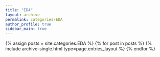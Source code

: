 ```yaml
---
title: "EDA"
layout: archive
permalink: categories/EDA
author_profile: true
sidebar_main: true
---
```



{% assign posts = site.categories.EDA %}
{% for post in posts %} {% include archive-single.html type=page.entries_layout %} {% endfor %}